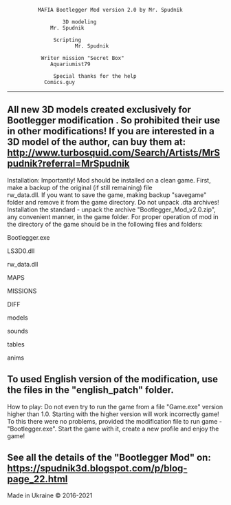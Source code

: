               MAFIA Bootlegger Mod version 2.0 by Mr. Spudnik
				  
		              3D modeling
			      Mr. Spudnik
				  
			       Scripting
	                      Mr. Spudnik
							
		       Writer mission "Secret Box"
			      Aquariumist79
						   
	               Special thanks for the help
				Comics.guy
----------------------------------------------------------------------
All new 3D models created exclusively for Bootlegger modification . 
So prohibited their use in other modifications! 
If you are interested in a 3D model of the author, can buy them at:
http://www.turbosquid.com/Search/Artists/MrSpudnik?referral=MrSpudnik
----------------------------------------------------------------------
Installation:
Importantly! Mod should be installed on a clean game.
First, make a backup of the original (if still remaining) file  
rw_data.dll. If you want to save the game, making backup "savegame" 
folder and remove it from the game directory. Do not unpack .dta 
archives!
Installation the standard - unpack the archive "Bootlegger_Mod_v2.0.zip",
any convenient manner, in the game folder. For proper operation of 
mod in the directory of the game should be in the following files and 
folders:

Bootlegger.exe

LS3D0.dll

rw_data.dll

MAPS

MISSIONS

DIFF

models

sounds

tables

anims

To used  English version of the modification, use the files in the 
"english_patch" folder.
----------------------------------------------------------------------
How to play:
Do not even try to run the game from a file "Game.exe" version higher 
than 1.0. Starting with the higher version will work incorrectly game!
To this there were no problems, provided the modification file to run 
game - "Bootlegger.exe". Start the game with it, create a new profile 
and enjoy the game!

See all the details of the "Bootlegger Mod" on:
https://spudnik3d.blogspot.com/p/blog-page_22.html
----------------------------------------------------------------------
Made in Ukraine © 2016-2021
